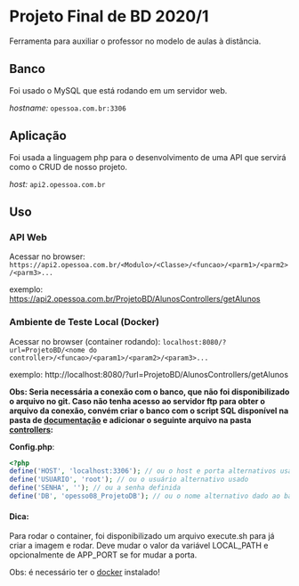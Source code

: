 # Projeto Final de BD 2020/1

Ferramenta para auxiliar o professor no modelo de aulas à distância.

## Banco
Foi usado o MySQL que está rodando em um servidor web.

*hostname:* `opessoa.com.br:3306`

## Aplicação
Foi usada a linguagem php para o desenvolvimento de uma API que servirá como o CRUD de nosso projeto.

*host:* `api2.opessoa.com.br`

## Uso
### API Web
Acessar no browser:
`https://api2.opessoa.com.br/<Modulo>/<Classe>/<funcao>/<parm1>/<parm2>/<parm3>...`

exemplo: https://api2.opessoa.com.br/ProjetoBD/AlunosControllers/getAlunos

### Ambiente de Teste Local (Docker)
Acessar no browser (container rodando):
`localhost:8080/?url=ProjetoBD/<nome do controller>/<funcao>/<param1>/<param2>/<param3>...`

exemplo: http://localhost:8080/?url=ProjetoBD/AlunosControllers/getAlunos

**Obs: Seria necessária a conexão com o banco, que não foi disponibilizado o arquivo no git. Caso não tenha acesso ao servidor ftp para obter o arquivo da conexão, convém criar o banco com o script SQL disponível na pasta de [documentação](documentacao/) e adicionar o seguinte arquivo na pasta [controllers](controllers/):**

**Config.php**:
```php
<?php
define('HOST', 'localhost:3306'); // ou o host e porta alternativos usados 
define('USUARIO', 'root'); // ou o usuário alternativo usado
define('SENHA', ''); // ou a senha definida
define('DB', 'opesso08_ProjetoDB'); // ou o nome alternativo dado ao banco
```

#### Dica:
Para rodar o container, foi disponibilizado um arquivo execute.sh para já criar a imagem e rodar. Deve mudar o valor da variável LOCAL_PATH e opcionalmente de APP_PORT se for mudar a porta.

Obs: é necessário ter o [docker](https://docs.docker.com/get-docker/) instalado! 
